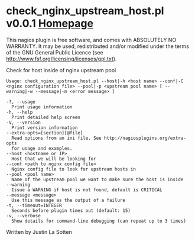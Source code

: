 check_nginx_upstream_host.pl v0.0.1
[Homepage](http://www.github.com/justino/check_nginx_upstream_host "Homepage")
==============================================================================

This nagios plugin is free software, and comes with ABSOLUTELY NO WARRANTY. 
It may be used, redistributed and/or modified under the terms of the GNU 
General Public Licence (see http://www.fsf.org/licensing/licenses/gpl.txt).

Check for host inside of nginx upstream pool

    Usage: check_nginx_upstream_host.pl --host|-h <host name> --conf|-C <nginx configuration file> --pool|-p <upstream pool name> [ --warning|-w --message|-m <error message> ]

    -?, --usage
      Print usage information
    -h, --help
      Print detailed help screen
    -V, --version
      Print version information
    --extra-opts=[section][@file]
      Read options from an ini file. See http://nagiosplugins.org/extra-opts
      for usage and examples.
    --host <hostname or IP>
      Host that we will be looking for
    --conf <path to nginx config file>
      Nginx config file to look for upstream hosts in
    --pool <pool name>
      Name of the upstream pool we want to make sure the host is inside
    --warning
      Issue a WARNING if host is not found, default is CRITICAL
    --message <message>
      Use this message as the output of a failure
    -t, --timeout=INTEGER
      Seconds before plugin times out (default: 15)
    -v, --verbose
      Show details for command-line debugging (can repeat up to 3 times)

Written by Justin La Sotten

